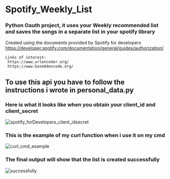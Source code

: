 # Spotify_Weekly_List

### Python Oauth project, it uses your Weekly recommended list and saves the songs in a separate list in your spotify library

 Created using the documents provided by Spotify for developers https://developer.spotify.com/documentation/general/guides/authorization/
 
 ```
 Links of interest: 
  https://www.urlencoder.org/   
  https://www.base64encode.org/
```

## To use this api you have to follow the instructions i wrote in personal_data.py

### Here is what it looks like when you obtain your client_id and client_secret

![spotify_forDevelopers_client_idsecret](https://user-images.githubusercontent.com/74435367/187609508-0a2df7d6-f684-48e2-85a5-2ce1a1b37bbe.PNG)

### This is the example of my curl function when i use it on my cmd

![curl_cmd_example](https://user-images.githubusercontent.com/74435367/187609520-2de6f1d5-67d9-436f-ad44-7e04f56a09dd.PNG)

### The final output will show that the list is created successfully

![successfully](https://user-images.githubusercontent.com/74435367/187606405-c9fd0747-a11a-447a-a56e-2e99d72cf97d.PNG)
